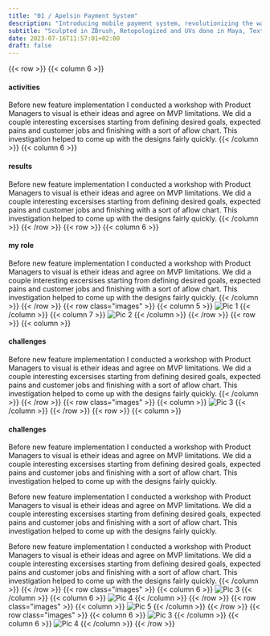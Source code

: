 ```yaml
---
title: "01 / Apelsin Payment System"
description: "Introducing mobile payment system, revolutionizing the way you make secure and convenient transactions on the go."
subtitle: "Sculpted in ZBrush, Retopologized and UVs done in Maya, Textured in Mari, Rendered using Arnold."
date: 2023-07-16T11:57:01+02:00
draft: false
---
```

{{< row >}}
{{< column 6 >}}
#### activities
Before new feature implementation I conducted a workshop with Product Managers to visual is etheir ideas and agree on MVP limitations. We did a couple interesting excersises starting from defining desired goals, expected pains and customer jobs and finishing with a sort of aflow chart. This investigation helped to come up with the designs fairly quickly.
{{< /column >}}
{{< column 6 >}}
#### results
Before new feature implementation I conducted a workshop with Product Managers to visual is etheir ideas and agree on MVP limitations. We did a couple interesting excersises starting from defining desired goals, expected pains and customer jobs and finishing with a sort of aflow chart. This investigation helped to come up with the designs fairly quickly.
{{< /column >}}
{{< /row >}}
{{< row >}}
{{< column 6 >}}
#### my role
Before new feature implementation I conducted a workshop with Product Managers to visual is etheir ideas and agree on MVP limitations. We did a couple interesting excersises starting from defining desired goals, expected pains and customer jobs and finishing with a sort of aflow chart. This investigation helped to come up with the designs fairly quickly.
{{< /column >}}
{{< /row >}}
{{< row class="images" >}}
{{< column 5 >}}
![Pic 1](pic1.png)
{{< /column >}}
{{< column 7 >}}
![Pic 2](pic2.png)
{{< /column >}}
{{< /row >}}
{{< row >}}
{{< column >}}
#### challenges
Before new feature implementation I conducted a workshop with Product Managers to visual is etheir ideas and agree on MVP limitations. We did a couple interesting excersises starting from defining desired goals, expected pains and customer jobs and finishing with a sort of aflow chart. This investigation helped to come up with the designs fairly quickly.
{{< /column >}}
{{< /row >}}
{{< row class="images" >}}
{{< column >}}
![Pic 3](pic3.png)
{{< /column >}}
{{< /row >}}
{{< row >}}
{{< column >}}
#### challenges
Before new feature implementation I conducted a workshop with Product Managers to visual is etheir ideas and agree on MVP limitations. We did a couple interesting excersises starting from defining desired goals, expected pains and customer jobs and finishing with a sort of aflow chart. This investigation helped to come up with the designs fairly quickly.

Before new feature implementation I conducted a workshop with Product Managers to visual is etheir ideas and agree on MVP limitations. We did a couple interesting excersises starting from defining desired goals, expected pains and customer jobs and finishing with a sort of aflow chart. This investigation helped to come up with the designs fairly quickly.

Before new feature implementation I conducted a workshop with Product Managers to visual is etheir ideas and agree on MVP limitations. We did a couple interesting excersises starting from defining desired goals, expected pains and customer jobs and finishing with a sort of aflow chart. This investigation helped to come up with the designs fairly quickly.
{{< /column >}}
{{< /row >}}
{{< row class="images" >}}
{{< column 6 >}}
![Pic 3](pic4.png)
{{< /column >}}
{{< column 6 >}}
![Pic 4](pic5.png)
{{< /column >}}
{{< /row >}}
{{< row class="images" >}}
{{< column >}}
![Pic 5](pic6.png)
{{< /column >}}
{{< /row >}}
{{< row class="images" >}}
{{< column 6 >}}
![Pic 3](pic4.png)
{{< /column >}}
{{< column 6 >}}
![Pic 4](pic5.png)
{{< /column >}}
{{< /row >}}
